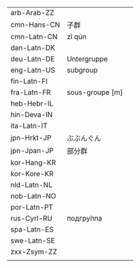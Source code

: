 | | | |
|-|-|-|
| arb-Arab-ZZ |  |  |
| cmn-Hans-CN | 子群 |  |
| cmn-Latn-CN | zǐ qún |  |
| dan-Latn-DK |  |  |
| deu-Latn-DE | Untergruppe |  |
| eng-Latn-US | subgroup |  |
| fin-Latn-FI |  |  |
| fra-Latn-FR | sous-groupe [m] |  |
| heb-Hebr-IL |  |  |
| hin-Deva-IN |  |  |
| ita-Latn-IT |  |  |
| jpn-Hrkt-JP | ぶぶんぐん |  |
| jpn-Jpan-JP | 部分群 |  |
| kor-Hang-KR |  |  |
| kor-Kore-KR |  |  |
| nld-Latn-NL |  |  |
| nob-Latn-NO |  |  |
| por-Latn-PT |  |  |
| rus-Cyrl-RU | подгру́ппа |  |
| spa-Latn-ES |  |  |
| swe-Latn-SE |  |  |
| zxx-Zsym-ZZ |  |  |
|  |  |  |
